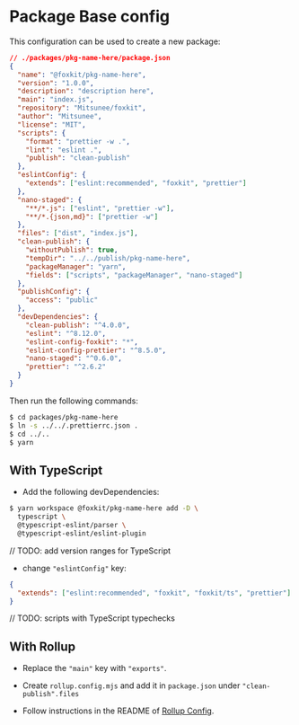 # Package Base config

This configuration can be used to create a new package:

```json
// ./packages/pkg-name-here/package.json
{
  "name": "@foxkit/pkg-name-here",
  "version": "1.0.0",
  "description": "description here",
  "main": "index.js",
  "repository": "Mitsunee/foxkit",
  "author": "Mitsunee",
  "license": "MIT",
  "scripts": {
    "format": "prettier -w .",
    "lint": "eslint .",
    "publish": "clean-publish"
  },
  "eslintConfig": {
    "extends": ["eslint:recommended", "foxkit", "prettier"]
  },
  "nano-staged": {
    "**/*.js": ["eslint", "prettier -w"],
    "**/*.{json,md}": ["prettier -w"]
  },
  "files": ["dist", "index.js"],
  "clean-publish": {
    "withoutPublish": true,
    "tempDir": "../../publish/pkg-name-here",
    "packageManager": "yarn",
    "fields": ["scripts", "packageManager", "nano-staged"]
  },
  "publishConfig": {
    "access": "public"
  },
  "devDependencies": {
    "clean-publish": "^4.0.0",
    "eslint": "^8.12.0",
    "eslint-config-foxkit": "*",
    "eslint-config-prettier": "^8.5.0",
    "nano-staged": "^0.6.0",
    "prettier": "^2.6.2"
  }
}
```

Then run the following commands:

```sh
$ cd packages/pkg-name-here
$ ln -s ../../.prettierrc.json .
$ cd ../..
$ yarn
```

## With TypeScript

- Add the following devDependencies:

```sh
$ yarn workspace @foxkit/pkg-name-here add -D \
  typescript \
  @typescript-eslint/parser \
  @typescript-eslint/eslint-plugin
```

// TODO: add version ranges for TypeScript

- change `"eslintConfig"` key:

```json
{
  "extends": ["eslint:recommended", "foxkit", "foxkit/ts", "prettier"]
}
```

// TODO: scripts with TypeScript typechecks

## With Rollup

- Replace the `"main"` key with `"exports"`.

- Create `rollup.config.mjs` and add it in `package.json` under `"clean-publish".files`

- Follow instructions in the README of [Rollup Config](packages/rollup-config/README.md).
